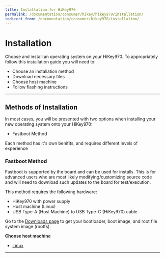 ```yaml
---
title: Installation for HiKey970
permalink: /documentation/consumer/hikey/hikey970/installation/
redirect_from: /documentation/consumer/hikey970/installation/
---
```


# Installation

Choose and install an operating system on your HiKey970. To appropriately follow this installation guide you will need to:

- Choose an installation method
- Download necessary files
- Choose host machine
- Follow flashing instructions

***

## Methods of Installation

In most cases, you will be presented with two options when installing your new operating system onto your HiKey970:

- Fastboot Method

Each method has it's own benifits, and requires different levels of experience

<!--

### SD Card Method

The SD card method allows you to place a microSD card into a HiKey970 to automatically boot and install an operating system onto the eMMC of your board. This method is generally simpler than other methods and should be used by beginners.

This method requires the following hardware:

- HiKey970 with power supply
- Host machine (Linux, Mac OS X, or Windows)
- MicroSD card with 4GB or more of storage
- USB Mouse and/or keyboard
- HDMI Monitor with full size HDMI cable

Go to the [Downloads page](../downloads/) to get your SD card image.

Choose host machine

- [Linux](linux-sd/)
- [Mac](mac-sd/)
- [Windows](windows-sd/)

***
-->
### Fastboot Method

Fastboot is supported by the board and can be used for installs. This is for advanced users who are most likely modifying/customizing source code and will need to download such updates to the board for test/execution.

This method requires the following hardware:

- HiKey970 with power supply
- Host machine (Linux)
- USB Type-A (Host Machine) to USB Type-C (HiKey970) cable

Go to the [Downloads page](../downloads/) to get your bootloader, boot image, and root file system image (rootfs).

**Choose host machine**

- [Linux](linux-fastboot/)

***
